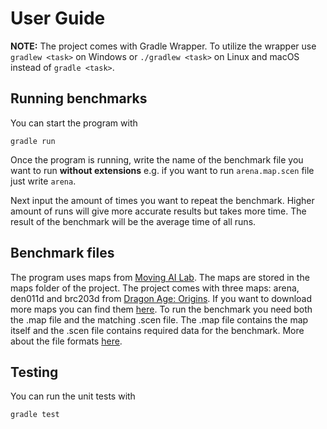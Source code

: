 # User Guide

**NOTE:** The project comes with Gradle Wrapper. To utilize the wrapper use `gradlew <task>` on Windows or `./gradlew <task>` on Linux and macOS instead of `gradle <task>`.

## Running benchmarks

You can start the program with
```
gradle run
```

Once the program is running, write the name of the benchmark file you want to run **without extensions** e.g. if you want to run `arena.map.scen` file just write `arena`.

Next input the amount of times you want to repeat the benchmark. Higher amount of runs will give more accurate results but takes more time. The result of the benchmark will be the average time of all runs.

## Benchmark files

The program uses maps from [Moving AI Lab](https://www.movingai.com). The maps are stored in the maps folder of the project. The project comes with three maps: arena, den011d and brc203d from [Dragon Age: Origins](https://www.movingai.com/benchmarks/dao/index.html). If you want to download more maps you can find them [here](https://www.movingai.com/benchmarks/grids.html). To run the benchmark you need both the .map file and the matching .scen file. The .map file contains the map itself and the .scen file contains required data for the benchmark. More about the file formats [here](https://www.movingai.com/benchmarks/formats.html).

## Testing

You can run the unit tests with
```
gradle test
```
